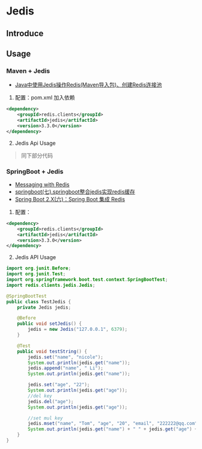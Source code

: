 # Jedis

## Introduce


## Usage
### Maven + Jedis
* [Java中使用Jedis操作Redis(Maven导入包)、创建Redis连接池](https://www.cnblogs.com/chen-lhx/p/10430666.html)

1. 配置：pom.xml 加入依赖
```xml
<dependency>
    <groupId>redis.clients</groupId>
    <artifactId>jedis</artifactId>
    <version>3.3.0</version>
</dependency>
```
2. Jedis Api Usage
>同下部分代码

### SpringBoot + Jedis
* [Messaging with Redis](https://spring.io/guides/gs/messaging-redis/)
* [springboot(七).springboot整合jedis实现redis缓存](https://www.cnblogs.com/GodHeng/p/9301330.html)
* [Spring Boot 2.X(六)：Spring Boot 集成 Redis](https://yq.aliyun.com/articles/723068)

1. 配置：
<!-- pom.xml引入依赖 -->
```xml
<dependency>
    <groupId>redis.clients</groupId>
    <artifactId>jedis</artifactId>
    <version>3.3.0</version>
</dependency>
```

2. Jedis API Usage
```java
import org.junit.Before;
import org.junit.Test;
import org.springframework.boot.test.context.SpringBootTest;
import redis.clients.jedis.Jedis;

@SpringBootTest
public class TestJedis {
    private Jedis jedis;

    @Before
    public void setJedis() {
        jedis = new Jedis("127.0.0.1", 6379);
    }

    @Test
    public void testString() {
        jedis.set("name", "nicole");
        System.out.println(jedis.get("name"));
        jedis.append("name", " Li");
        System.out.println(jedis.get("name"));

        jedis.set("age", "22");
        System.out.println(jedis.get("age"));
        //del key
        jedis.del("age");
        System.out.println(jedis.get("age"));

        //set mul key
        jedis.mset("name", "Tom", "age", "20", "email", "222222@qq.com");
        System.out.println(jedis.get("name") + " " + jedis.get("age") + " " + jedis.get("email"));
    }
}
```
